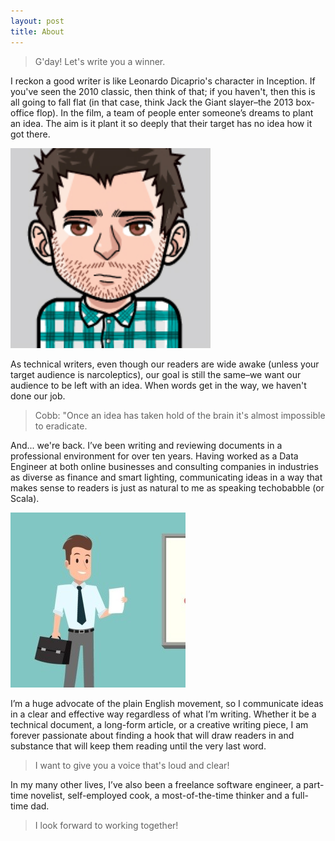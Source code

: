 ```yaml
---
layout: post
title: About
---
```


> G'day! Let's write you a winner.

I reckon a good writer is like Leonardo Dicaprio's character in Inception. If you've seen the 2010 classic, then think of that; if you haven't, then this is all going to fall flat (in that case, think Jack the Giant slayer–the 2013 box-office flop). In the film, a team of people enter someone’s dreams to plant an idea. The aim is it plant it so deeply that their target has no idea how it got there.

![me](/assets/img/avatar.jpg)

As technical writers, even though our readers are wide awake (unless your target audience is narcoleptics), our goal is still the same–we want our audience to be left with an idea. When words get in the way, we haven't done our job.

> Cobb: "Once an idea has taken hold of the brain it's almost impossible to eradicate.

And... we're back. I’ve been writing and reviewing documents in a professional environment for over ten years. Having worked as a Data Engineer at both online businesses and consulting companies in industries as diverse as finance and smart lighting, communicating ideas in a way that makes sense to readers is just as natural to me as speaking techobabble (or Scala).

![metoo](/assets/img/avatar2.jpg)

I’m a huge advocate of the plain English movement, so I communicate ideas in a clear and effective way regardless of what I’m writing. Whether it be a technical document, a long-form article, or a creative writing piece, I am forever passionate about finding a hook that will draw readers in and substance that will keep them reading until the very last word.

> I want to give you a voice that's loud and clear!

In my many other lives, I’ve also been a freelance software engineer, a part-time novelist, self-employed cook, a most-of-the-time thinker and a full-time dad.

> I look forward to working together!
